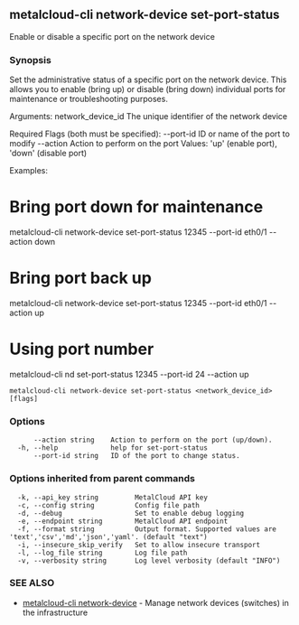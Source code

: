 ## metalcloud-cli network-device set-port-status

Enable or disable a specific port on the network device

### Synopsis

Set the administrative status of a specific port on the network device.
This allows you to enable (bring up) or disable (bring down) individual
ports for maintenance or troubleshooting purposes.

Arguments:
  network_device_id   The unique identifier of the network device

Required Flags (both must be specified):
  --port-id    ID or name of the port to modify
  --action     Action to perform on the port
               Values: 'up' (enable port), 'down' (disable port)

Examples:
  # Bring port down for maintenance
  metalcloud-cli network-device set-port-status 12345 --port-id eth0/1 --action down

  # Bring port back up
  metalcloud-cli network-device set-port-status 12345 --port-id eth0/1 --action up

  # Using port number
  metalcloud-cli nd set-port-status 12345 --port-id 24 --action up

```
metalcloud-cli network-device set-port-status <network_device_id> [flags]
```

### Options

```
      --action string    Action to perform on the port (up/down).
  -h, --help             help for set-port-status
      --port-id string   ID of the port to change status.
```

### Options inherited from parent commands

```
  -k, --api_key string         MetalCloud API key
  -c, --config string          Config file path
  -d, --debug                  Set to enable debug logging
  -e, --endpoint string        MetalCloud API endpoint
  -f, --format string          Output format. Supported values are 'text','csv','md','json','yaml'. (default "text")
  -i, --insecure_skip_verify   Set to allow insecure transport
  -l, --log_file string        Log file path
  -v, --verbosity string       Log level verbosity (default "INFO")
```

### SEE ALSO

* [metalcloud-cli network-device](metalcloud-cli_network-device.md)	 - Manage network devices (switches) in the infrastructure

